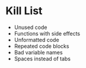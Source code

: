 Kill List
=========
* Unused code
* Functions with side effects
* Unformatted code
* Repeated code blocks
* Bad variable names
* Spaces instead of tabs